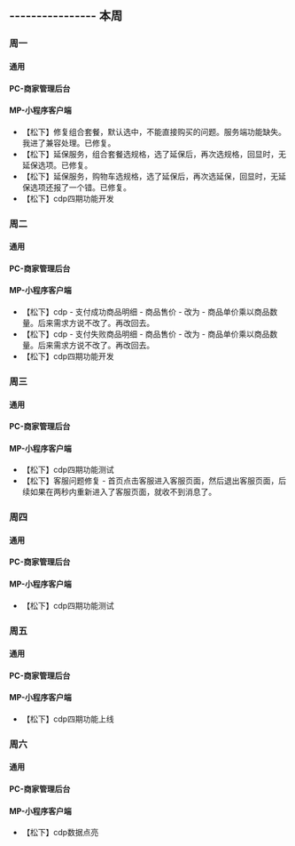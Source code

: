 ## ---------------- 本周

### 周一
#### 通用
#### PC-商家管理后台
#### MP-小程序客户端
* 【松下】修复组合套餐，默认选中，不能直接购买的问题。服务端功能缺失。我进了兼容处理。已修复。
* 【松下】延保服务，组合套餐选规格，选了延保后，再次选规格，回显时，无延保选项。已修复。
* 【松下】延保服务，购物车选规格，选了延保后，再次选延保，回显时，无延保选项还报了一个错。已修复。
* 【松下】cdp四期功能开发

### 周二
#### 通用
#### PC-商家管理后台
#### MP-小程序客户端
* 【松下】cdp - 支付成功商品明细 - 商品售价 - 改为 - 商品单价乘以商品数量。后来需求方说不改了。再改回去。
* 【松下】cdp - 支付失败商品明细 - 商品售价 - 改为 - 商品单价乘以商品数量。后来需求方说不改了。再改回去。
* 【松下】cdp四期功能开发

### 周三
#### 通用
#### PC-商家管理后台
#### MP-小程序客户端
* 【松下】cdp四期功能测试
* 【松下】客服问题修复 - 首页点击客服进入客服页面，然后退出客服页面，后续如果在两秒内重新进入了客服页面，就收不到消息了。

### 周四
#### 通用
#### PC-商家管理后台
#### MP-小程序客户端
* 【松下】cdp四期功能测试

### 周五
#### 通用
#### PC-商家管理后台
#### MP-小程序客户端
* 【松下】cdp四期功能上线

### 周六
#### 通用
#### PC-商家管理后台
#### MP-小程序客户端
* 【松下】cdp数据点亮
